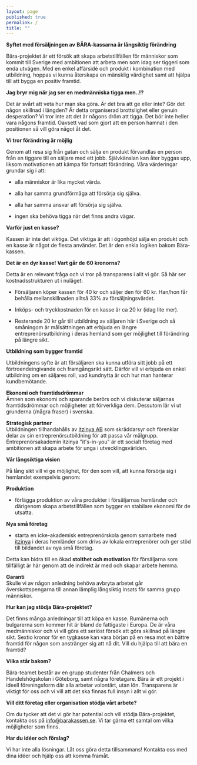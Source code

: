 ```yaml
---
layout: page
published: true
permalink: /
title: ""
---
```


**Syftet med försäljningen av** **BÄRA-kassarna är långsiktig förändring**

Bära-projektet är ett försök att skapa arbetstillfällen för människor som kommit till Sverige med ambitionen att arbeta men som idag ser tiggeri som enda utvägen. Med en enkel affärsidé och produkt i kombination med utbildning, hoppas vi kunna återskapa en mänsklig värdighet samt att hjälpa till att bygga en positiv framtid. 

**Jag bryr mig när jag ser en medmänniska tigga men..!?**

Det är svårt att veta hur man ska göra. Är det bra att ge eller inte? Gör det någon skillnad i längden? Är detta organiserad brottslighet eller genuin desperation? Vi tror inte att det är någons dröm att tigga. Det bör inte heller vara någons framtid. Oavsett vad som gjort att en person hamnat i den positionen så vill göra något åt det. 

**Vi tror förändring är möjlig**

Genom att resa sig från gatan och sälja en produkt förvandlas en person från en tiggare till en säljare med ett jobb. Självkänslan kan åter byggas upp, liksom motivationen att kämpa för fortsatt förändring. Våra värderingar grundar sig i att: 

   - alla människor är lika mycket värda.

   - alla har samma grundförmåga att försörja sig själva.

   - alla har samma ansvar att försörja sig själva.

   - ingen ska behöva tigga när det finns andra vägar.

**Varför just en kasse?**

Kassen är inte det viktiga. Det viktiga är att i ögonhöjd sälja en produkt och en kasse är något de flesta använder. Det är den enkla logiken bakom Bära-kassen.

**Det är en dyr kasse! Vart går de** **60 kronorna?**

Detta är en relevant fråga och vi tror på transparens i allt vi gör. Så här ser kostnadsstrukturen ut i nuläget: 

- Försäljaren köper kassen för 40 kr och säljer den för 60 kr. Han/hon får behålla mellanskillnaden alltså 33% av försäljningsvärdet.

- Inköps- och tryckkostnaden för en kasse är ca 20 kr (idag lite mer).

- Resterande 20 kr går till utbildning av säljaren här i Sverige och så småningom är målsättningen att erbjuda en längre entreprenörsutbildning i deras hemland som ger möjlighet till förändring på längre sikt. 

**Utbildning som bygger framtid**

Utbildningens syfte är att försäljaren ska kunna utföra sitt jobb på ett förtroendeingivande och framgångsrikt sätt. Därför vill vi erbjuda en enkel utbildning om en säljares roll, vad kundnytta är och hur man hanterar kundbemötande.
 
**Ekonomi och framtidsdrömmar**                                                 
Ämnen som ekonomi och sparande berörs och vi diskuterar säljarnas framtidsdrömmar och möjligheter att förverkliga dem. Dessutom lär vi ut grunderna (/några fraser) i svenska. 

**Strategisk partner**                                                          
Utbildningen tillhandahålls av [itzinya AB](http://www.itzinya.com) som skräddarsyr och förenklar delar av sin entreprenörsutbildning för att passa vår målgrupp. Entreprenörsakademin itzinya "it's-in-you" är ett socialt företag med ambitionen att skapa arbete för unga i utvecklingsvärlden.

**Vår långsiktiga vision**

På lång sikt vill vi ge möjlighet, för den som vill, att kunna försörja sig i hemlandet exempelvis genom:

**Produktion**                                                                  
- förlägga produktion av våra produkter i försäljarnas hemländer och därigenom skapa arbetstillfällen som bygger en stabilare ekonomi för de utsatta.

**Nya små företag**                                                             
- starta en icke-akademisk entreprenörskola genom samarbete med [itzinya](http://www.itzinya.com) i deras hemländer som drivs av lokala entreprenörer och ger stöd till bildandet av nya små företag.

Detta kan bidra till en ökad **stolthet och motivation** för försäljarna som tillfälligt är här genom att de indirekt är med och skapar arbete hemma.

**Garanti**                                                                     
Skulle vi av någon anledning behöva avbryta arbetet går överskottspengarna till annan lämplig långsiktig insats för samma grupp människor.

**Hur kan jag stödja** **Bära-projektet?**

Det finns många anledningar till att köpa en kasse. Rumänerna och bulgarerna som kommer hit är bland de fattigaste i Europa. De är våra medmänniskor och vi vill göra ett seriöst försök att göra skillnad på längre sikt. Sextio kronor för en tygkasse kan vara början på en resa mot en bättre framtid för någon som anstränger sig att nå dit. Vill du hjälpa till att bära en framtid?

**Vilka står bakom?**

Bära-teamet består av en grupp studenter från Chalmers och Handelshögskolan i Göteborg, samt några företagare. Bära är ett projekt i ideell föreningsform där alla arbetar volontärt, utan lön. Transparens är viktigt för oss och vi vill att det ska finnas full insyn i allt vi gör.


**Vill ditt företag eller organisation stödja vårt arbete?**

Om du tycker att det vi gör har potential och vill stödja Bära-projektet, kontakta oss på [info@barakassen.se](mailto:info@barakassen.se). Vi tar gärna ett samtal om vilka möjligheter som finns.

**Har du idéer och förslag?**

Vi har inte alla lösningar. Låt oss göra detta tillsammans! Kontakta oss med dina idéer och hjälp oss att komma framåt.
